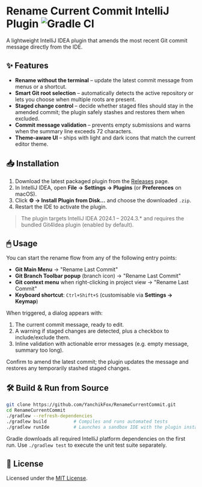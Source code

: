 # Rename Current Commit IntelliJ Plugin ![Gradle CI](https://github.com/YanchikFox/RenameCurrentCommit/actions/workflows/gradle-ci.yml/badge.svg)

A lightweight IntelliJ IDEA plugin that amends the most recent Git commit message directly from the IDE.

## ✨ Features
- **Rename without the terminal** – update the latest commit message from menus or a shortcut.
- **Smart Git root selection** – automatically detects the active repository or lets you choose when multiple roots are present.
- **Staged change control** – decide whether staged files should stay in the amended commit; the plugin safely stashes and restores them when excluded.
- **Commit message validation** – prevents empty submissions and warns when the summary line exceeds 72 characters.
- **Theme-aware UI** – ships with light and dark icons that match the current editor theme.

## 📥 Installation
1. Download the latest packaged plugin from the [Releases](https://github.com/YanchikFox/RenameCurrentCommit/releases) page.
2. In IntelliJ IDEA, open **File → Settings → Plugins** (or **Preferences** on macOS).
3. Click **⚙ → Install Plugin from Disk…** and choose the downloaded `.zip`.
4. Restart the IDE to activate the plugin.

> The plugin targets IntelliJ IDEA 2024.1 – 2024.3.* and requires the bundled Git4Idea plugin (enabled by default).

## 🖱 Usage
You can start the rename flow from any of the following entry points:

- **Git Main Menu** → "Rename Last Commit"
- **Git Branch Toolbar popup** (branch icon) → "Rename Last Commit"
- **Git context menu** when right-clicking in project view → "Rename Last Commit"
- **Keyboard shortcut**: `Ctrl+Shift+S` (customisable via **Settings → Keymap**)

When triggered, a dialog appears with:

1. The current commit message, ready to edit.
2. A warning if staged changes are detected, plus a checkbox to include/exclude them.
3. Inline validation with actionable error messages (e.g. empty message, summary too long).

Confirm to amend the latest commit; the plugin updates the message and restores any temporarily stashed staged changes.

## 🛠 Build & Run from Source
```bash
git clone https://github.com/YanchikFox/RenameCurrentCommit.git
cd RenameCurrentCommit
./gradlew --refresh-dependencies
./gradlew build          # Compiles and runs automated tests
./gradlew runIde         # Launches a sandbox IDE with the plugin installed
```

Gradle downloads all required IntelliJ platform dependencies on the first run. Use `./gradlew test` to execute the unit test suite separately.

## 📝 License
Licensed under the [MIT License](./LICENSE).
